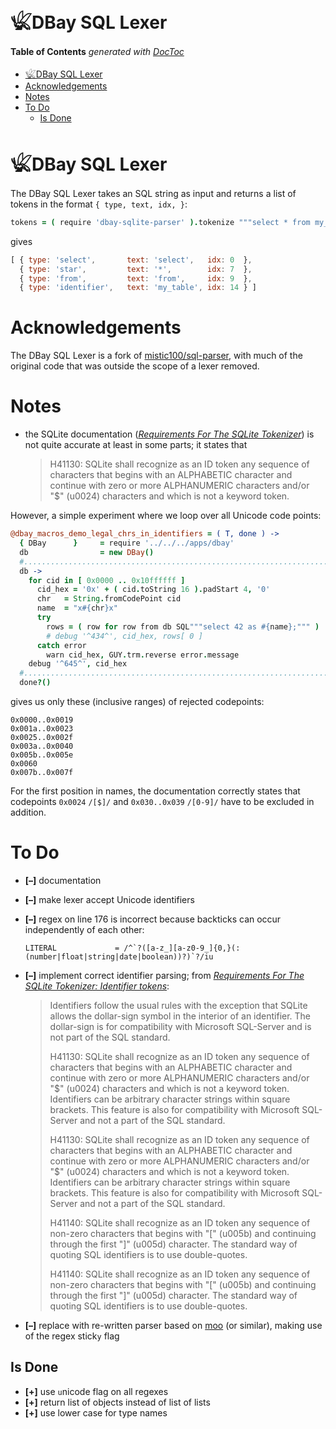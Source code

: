 
# 𓆤DBay SQL Lexer


<!-- START doctoc generated TOC please keep comment here to allow auto update -->
<!-- DON'T EDIT THIS SECTION, INSTEAD RE-RUN doctoc TO UPDATE -->
**Table of Contents**  *generated with [DocToc](https://github.com/thlorenz/doctoc)*

- [𓆤DBay SQL Lexer](#%F0%93%86%A4dbay-sql-lexer)
- [Acknowledgements](#acknowledgements)
- [Notes](#notes)
- [To Do](#to-do)
  - [Is Done](#is-done)

<!-- END doctoc generated TOC please keep comment here to allow auto update -->



# 𓆤DBay SQL Lexer

The DBay SQL Lexer takes an SQL string as input and returns a list of tokens in the format `{ type, text,
idx, }`:

```coffee
tokens = ( require 'dbay-sqlite-parser' ).tokenize """select * from my_table"""
```

gives

```js
[ { type: 'select',       text: 'select',   idx: 0  },
  { type: 'star',         text: '*',        idx: 7  },
  { type: 'from',         text: 'from',     idx: 9  },
  { type: 'identifier',   text: 'my_table', idx: 14 } ]
```


# Acknowledgements

The DBay SQL Lexer is a fork of [mistic100/sql-parser](https://github.com/mistic100/sql-parser), with much
of the original code that was outside the scope of a lexer removed.

# Notes

* the SQLite documentation ([*Requirements For The SQLite Tokenizer*](https://www.sqlite.org/draft/tokenreq.html)) is not quite
  accurate at least in some parts; it states that

  > H41130: SQLite shall recognize as an ID token any sequence of characters that begins with an ALPHABETIC
  > character and continue with zero or more ALPHANUMERIC characters and/or "$" (u0024) characters and which
  > is not a keyword token.

However, a simple experiment where we loop over all Unicode code points:

```coffee
@dbay_macros_demo_legal_chrs_in_identifiers = ( T, done ) ->
  { DBay      }     = require '../../../apps/dbay'
  db                = new DBay()
  #.........................................................................................................
  db ->
    for cid in [ 0x0000 .. 0x10ffffff ]
      cid_hex = '0x' + ( cid.toString 16 ).padStart 4, '0'
      chr   = String.fromCodePoint cid
      name  = "x#{chr}x"
      try
        rows = ( row for row from db SQL"""select 42 as #{name};""" )
        # debug '^434^', cid_hex, rows[ 0 ]
      catch error
        warn cid_hex, GUY.trm.reverse error.message
    debug '^645^', cid_hex
  #.........................................................................................................
  done?()
```

gives us only these (inclusive ranges) of rejected codepoints:

```
0x0000..0x0019
0x001a..0x0023
0x0025..0x002f
0x003a..0x0040
0x005b..0x005e
0x0060
0x007b..0x007f
```

For the first position in names, the documentation correctly states that codepoints `0x0024` `/[$]/` and
`0x030..0x039` `/[0-9]/` have to be excluded in addition.



# To Do

* **[–]** documentation
* **[–]** make lexer accept Unicode identifiers
* **[–]** regex on line 176 is incorrect because backticks can occur independently of each other:

  ```
  LITERAL             = /^`?([a-z_][a-z0-9_]{0,}(:(number|float|string|date|boolean))?)`?/iu
  ```

* **[–]** implement correct identifier parsing; from [*Requirements For The SQLite Tokenizer: Identifier
  tokens*](https://www.sqlite.org/draft/tokenreq.html):

  > Identifiers follow the usual rules with the exception that SQLite allows the dollar-sign symbol in the
  > interior of an identifier. The dollar-sign is for compatibility with Microsoft SQL-Server and is not
  > part of the SQL standard.
  >
  > H41130: SQLite shall recognize as an ID token any sequence of characters that begins with an ALPHABETIC
  > character and continue with zero or more ALPHANUMERIC characters and/or "$" (u0024) characters and which
  > is not a keyword token. Identifiers can be arbitrary character strings within square brackets. This
  > feature is also for compatibility with Microsoft SQL-Server and not a part of the SQL standard.
  >
  > H41130: SQLite shall recognize as an ID token any sequence of characters that begins with an ALPHABETIC
  > character and continue with zero or more ALPHANUMERIC characters and/or "$" (u0024) characters and which
  > is not a keyword token. Identifiers can be arbitrary character strings within square brackets. This
  > feature is also for compatibility with Microsoft SQL-Server and not a part of the SQL standard.
  >
  > H41140: SQLite shall recognize as an ID token any sequence of non-zero characters that begins with "["
  > (u005b) and continuing through the first "]" (u005d) character. The standard way of quoting SQL
  > identifiers is to use double-quotes.
  >
  > H41140: SQLite shall recognize as an ID token any sequence of non-zero characters that begins with "["
  > (u005b) and continuing through the first "]" (u005d) character. The standard way of quoting SQL
  > identifiers is to use double-quotes.

* **[–]** replace with re-written parser based on [moo](https://github.com/no-context/moo) (or similar),
  making use of the regex stick`y` flag


## Is Done

* **[+]** use `u`nicode flag on all regexes
* **[+]** return list of objects instead of list of lists
* **[+]** use lower case for type names

